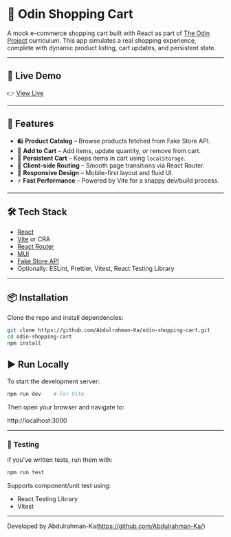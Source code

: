 # 🛒 Odin Shopping Cart

A mock e-commerce shopping cart built with React as part of [The Odin Project](https://www.theodinproject.com/) curriculum. This app simulates a real shopping experience, complete with dynamic product listing, cart updates, and persistent state.

---

## 🔗 Live Demo

👉 [View Live](https://odin-shopping-cart-95p.pages.dev/)

---

## 🚀 Features

- 🛍️ **Product Catalog** – Browse products fetched from Fake Store API.
- 🛒 **Add to Cart** – Add items, update quantity, or remove from cart.
- 💾 **Persistent Cart** – Keeps items in cart using `localStorage`.
- 🔀 **Client-side Routing** – Smooth page transitions via React Router.
- 📱 **Responsive Design** – Mobile-first layout and fluid UI.
- ⚡ **Fast Performance** – Powered by Vite for a snappy dev/build process.

---

## 🛠️ Tech Stack

- [React](https://reactjs.org/)
- [Vite](https://vitejs.dev/) or CRA
- [React Router](https://reactrouter.com/)
- [MUI](https://mui.com)
- [Fake Store API](https://fakestoreapi.com/)
- Optionally: ESLint, Prettier, Vitest, React Testing Library

---

## 📦 Installation

Clone the repo and install dependencies:

```bash
git clone https://github.com/Abdulrahman-Ka/odin-shopping-cart.git
cd odin-shopping-cart
npm install
```

## ▶️ Run Locally

To start the development server:

```bash
npm run dev    # For Vite
```

Then open your browser and navigate to:

http://localhost:3000

---

### 🧪 Testing

if you've written tests, run them with:

```bash
npm run test
```

Supports component/unit test using:

- React Testing Library
- Vitest

---

Developed by Abdulrahman-Ka(https://github.com/Abdulrahman-Ka/)
